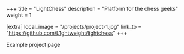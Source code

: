 +++
title = "LightChess"
description = "Platform for the chess geeks"
weight = 1

[extra]
local_image = "/projects/project-1.jpg"
link_to = "https://github.com/L1ghtweight/lightchess"
+++

Example project page
